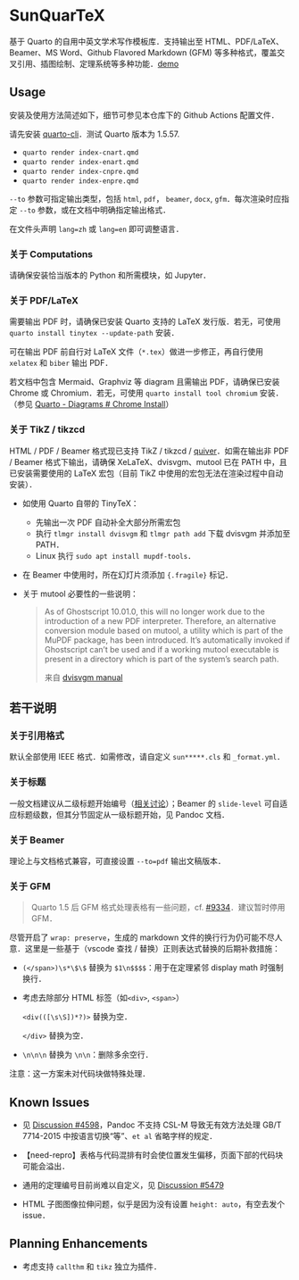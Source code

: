 # SunQuarTeX

基于 Quarto 的自用中英文学术写作模板库．支持输出至 HTML、PDF/LaTeX、Beamer、MS Word、Github Flavored Markdown (GFM) 等多种格式，覆盖交叉引用、插图绘制、定理系统等多种功能．[demo](https://blog.sun123zxy.top/posts/20221223-quarto-test/)

## Usage

安装及使用方法简述如下，细节可参见本仓库下的 Github Actions 配置文件．

请先安装 [quarto-cli](https://github.com/quarto-dev/quarto-cli)．测试 Quarto 版本为 1.5.57.

- `quarto render index-cnart.qmd`
- `quarto render index-enart.qmd`
- `quarto render index-cnpre.qmd`
- `quarto render index-enpre.qmd`

`--to` 参数可指定输出类型，包括 `html`, `pdf`， `beamer`, `docx`, `gfm`．每次渲染时应指定 `--to` 参数，或在文档中明确指定输出格式．

在文件头声明 `lang=zh` 或 `lang=en` 即可调整语言．

### 关于 Computations

请确保安装恰当版本的 Python 和所需模块，如 Jupyter．

### 关于 PDF/LaTeX

需要输出 PDF 时，请确保已安装 Quarto 支持的 LaTeX 发行版．若无，可使用 `quarto install tinytex --update-path` 安装．

可在输出 PDF 前自行对 LaTeX 文件（`*.tex`）做进一步修正，再自行使用 `xelatex` 和 `biber` 输出 PDF．

若文档中包含 Mermaid、Graphviz 等 diagram 且需输出 PDF，请确保已安装 Chrome 或 Chromium．若无，可使用 `quarto install tool chromium` 安装．（参见 [Quarto - Diagrams # Chrome Install](https://quarto.org/docs/authoring/diagrams.html#chrome-install)）

### 关于 TikZ / tikzcd

HTML / PDF / Beamer 格式现已支持 TikZ / tikzcd / [quiver](https://q.uiver.app/)．如需在输出非 PDF / Beamer 格式下输出，请确保 XeLaTeX、dvisvgm、mutool 已在 PATH 中，且已安装需要使用的 LaTeX 宏包（目前 TikZ 中使用的宏包无法在渲染过程中自动安装）．

- 如使用 Quarto 自带的 TinyTeX：
  
  - 先输出一次 PDF 自动补全大部分所需宏包
  - 执行 `tlmgr install dvisvgm` 和 `tlmgr path add` 下载 dvisvgm 并添加至 PATH．
  - Linux 执行 `sudo apt install mupdf-tools`．

- 在 Beamer 中使用时，所在幻灯片须添加 `{.fragile}` 标记．

- 关于 mutool 必要性的一些说明：

  > As of Ghostscript 10.01.0, this will no longer work due to the introduction of a new PDF interpreter. Therefore, an alternative conversion module based on mutool, a utility which is part of the MuPDF package, has been introduced. It’s automatically invoked if Ghostscript can’t be used and if a working mutool executable is present in a directory which is part of the system’s search path.
  > 
  > 来自 [dvisvgm manual](https://dvisvgm.de/Manpage/)

## 若干说明

### 关于引用格式

默认全部使用 IEEE 格式．如需修改，请自定义 `sun*****.cls` 和 `_format.yml`．

### 关于标题

一般文档建议从二级标题开始编号（[相关讨论](https://community.rstudio.com/t/why-do-default-r-markdown-quarto-templates-use-second-level-headings-instead-of-first-level-ones/162127)）；Beamer 的 `slide-level` 可自适应标题级数，但其分节固定从一级标题开始，见 Pandoc 文档．

### 关于 Beamer

理论上与文档格式兼容，可直接设置 `--to=pdf` 输出文稿版本．

### 关于 GFM

> Quarto 1.5 后 GFM 格式处理表格有一些问题，cf. [#9334](https://github.com/quarto-dev/quarto-cli/discussions/9334)．建议暂时停用 GFM．

尽管开启了 `wrap: preserve`，生成的 markdown 文件的换行行为仍可能不尽人意．这里是一些基于（vscode 查找 / 替换）正则表达式替换的后期补救措施：

- `(</span>)\s*\$\$` 替换为 `$1\n$$$$`：用于在定理紧邻 display math 时强制换行．

- 考虑去除部分 HTML 标签（如`<div>`, `<span>`）

  `<div(([\s\S])*?)>` 替换为空．
  
  `</div>` 替换为空．

- `\n\n\n` 替换为 `\n\n`：删除多余空行．

注意：这一方案未对代码块做特殊处理．

## Known Issues

- 见 [Discussion #4598](https://github.com/quarto-dev/quarto-cli/discussions/4598)，Pandoc 不支持 CSL-M 导致无有效方法处理 GB/T 7714-2015 中按语言切换“等”、`et al` 省略字样的规定．

- 【need-repro】表格与代码混排有时会使位置发生偏移，页面下部的代码块可能会溢出．

- 通用的定理编号目前尚难以自定义，见 [Discussion #5479](https://github.com/quarto-dev/quarto-cli/discussions/5479)

- HTML 子图图像拉伸问题，似乎是因为没有设置 `height: auto`，有空去发个 issue．

## Planning Enhancements

- 考虑支持 `callthm` 和 `tikz` 独立为插件．
